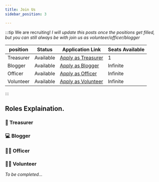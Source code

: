 ```yaml
---
title: Join Us
sidebar_position: 3

---
```



:::tip We are recruiting!
*I will update this posts once the positions get filled, but you can still
always be with join us as volunteer/officer/blogger*

| position  | Status    | Application Link                                                                                                                       | Seats Available |
| --------- | --------- | -------------------------------------------------------------------------------------------------------------------------------------- | --------------- |
| Treasurer | Available | [Apply as Treasurer](https://forms.gle/5K5KhmD55mcnqojq7)                                                                              | 1               |
| Blogger   | Available | [Apply as Blogger ](https://docs.google.com/forms/d/e/1FAIpQLSfUy6WwN2yqjvpJyrSic4R-1Q9onXqUFLvCzv4abwVRsvimFA/viewform?usp=sf_link)   | Infinite        |
| Officer   | Available | [Apply as Officer ](https://docs.google.com/forms/d/e/1FAIpQLSfUy6WwN2yqjvpJyrSic4R-1Q9onXqUFLvCzv4abwVRsvimFA/viewform?usp=sf_link)   | Infinite        |
| Volunteer | Available | [Apply as Volunteer ](https://docs.google.com/forms/d/e/1FAIpQLSfUy6WwN2yqjvpJyrSic4R-1Q9onXqUFLvCzv4abwVRsvimFA/viewform?usp=sf_link) | Infinite        |

:::


## Roles Explaination.

### 💸 Treasurer 


### 💻 Blogger 

### 👮‍♀️ Officer 


### 👩‍🔬 Volunteer 

*To be completed...*



